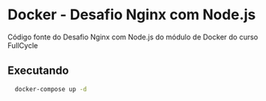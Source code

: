 # Docker - Desafio Nginx com Node.js

Código fonte do Desafio Nginx com Node.js do módulo de Docker do curso FullCycle


## Executando

```bash
  docker-compose up -d
```